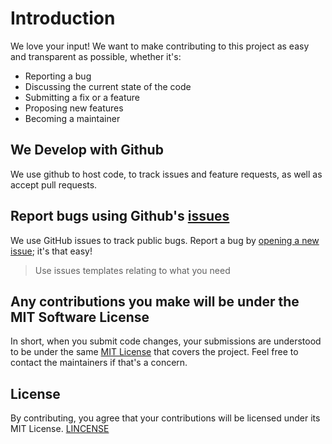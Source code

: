 # Introduction
We love your input! We want to make contributing to this project as easy and transparent as possible, whether it's:

- Reporting a bug
- Discussing the current state of the code
- Submitting a fix or a feature
- Proposing new features
- Becoming a maintainer

## We Develop with Github
We use github to host code, to track issues and feature requests, as well as accept pull requests.

## Report bugs using Github's [issues](https://github.com/MarOuanEElHiTaRY/dm-ci20-4/issues)
We use GitHub issues to track public bugs. Report a bug by [opening a new issue](https://github.com/MarOuanEElHiTaRY/dm-ci20-4/issues/new); it's that easy!
> Use issues templates relating to what you need
>
## Any contributions you make will be under the MIT Software License
In short, when you submit code changes, your submissions are understood to be under the same [MIT License](LICENSE.md) that covers the project. Feel free to contact the maintainers if that's a concern.

## License
By contributing, you agree that your contributions will be licensed under its MIT License.
[LINCENSE](LICENSE.md)
